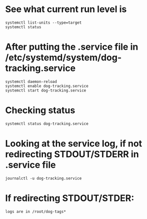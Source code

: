 # See what current run level is

	systemctl list-units --type=target
	systemctl status


# After putting the .service file in /etc/systemd/system/dog-tracking.service

	systemctl daemon-reload
	systemctl enable dog-tracking.service
	systemctl start dog-tracking.service


# Checking status

	systemctl status dog-tracking.service


# Looking at the service log, if not redirecting STDOUT/STDERR in .service file

	journalctl -u dog-tracking.service


# If redirecting STDOUT/STDER:

	logs are in /root/dog-tags*
